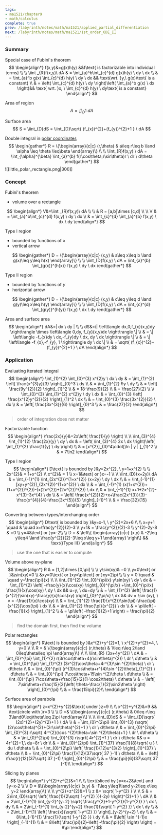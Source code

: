 ```yaml
---
tags:
- ma1521/chapter9
- math/calculus
complete: true
prev: /labyrinth/notes/math/ma1521/applied_partial_differentiation
next: /labyrinth/notes/math/ma1521/1st_order_ODE_II
---
```

   
### Summary
Special case of Fubini's theorem
$$
\begin{align*}
f(x,y)&=g(x)h(y) &&f\text{ is factorizable into individual terms} \\
\\
\iint _{R}f(x,y)\ dA & = \int_{a}^b\int_{c}^{d} g(x)h(y) \ dy \ dx \\
& = \int_{a}^b g(x) \int_{c}^{d} h(y) \ dy \ dx && \text{wrt. }y,\ g(x)\text{ is a constant} \\
& = \left( \int_{c}^{d} h(y) \ dy \right)\left( \int_{a}^b g(x) \ dx  \right)&& \text{ wrt. }x, \ \int_{c}^{d} h(y) \ dy\text{ is a constant}
\end{align*}
$$

Area of region
$$
A=\iint_{D}1 \ dA
$$

Surface area
$$
S = \iint_{D}dS = \iint_{D}\sqrt{ (f_{x})^{2}+(f_{y})^{2}+1 } \ dA
$$

Double integral in [polar coordinates](/labyrinth/notes/math/ma1521/polar_coordinates)
$$
\begin{gather*}
R = \{\begin{array}{c|c} (r,\theta) & a\leq r\leq b \land \alpha \leq \theta \leq\beta \end{array}\} \\
\\
\iint_{R}f(x,y) \ dA = \int_{\alpha}^{\beta} \int_{a}^{b} f(r\cos\theta,r\sin\theta)r \ dr  \ d\theta 
\end{gather*}
$$
![[little_polar_rectangle.png|300]]
### Concept
Fubini's theorem
- volume over a rectangle

$$
\begin{align*}
V&=\iint _{R}f(x,y)\ dA \\
\\
& R = [a,b]\times [c,d] \\
\\
V & = \int_{a}^b\int_{c}^{d} f(x,y) \ dy \ dx \\
& = \int_{c}^{d} \int_{a}^{b} f(x,y) \ dx  \ dy 
\end{align*}
$$

Type I region
- bounded by functions of $x$
- vertical arrow

$$
\begin{gather*}
D = \{\begin{array}{c|c} (x,y) & a\leq x\leq b \land g(x)\leq y\leq h(x) \end{array}\} \\
\\
\iint_{D}f(x,y) \ dA = \int_{a}^{b} \int_{g(x)}^{h(x)} f(x,y) \ dy  \ dx 
\end{gather*}
$$

Type II region
- bounded by functions of $y$
- horizontal arrow

$$
\begin{gather*}
D = \{\begin{array}{c|c} (x,y) & c\leq y\leq d \land g(y)\leq x\leq h(y) \end{array}\} \\
\\
\iint_{D}f(x,y) \ dA = \int_{c}^{d} \int_{g(y)}^{h(y)} f(x,y) \ dx  \ dy 
\end{gather*}
$$

Area and surface area
$$
\begin{align*}
dA&=| dx \ dy | \\
\\
dS&=\|  \left\langle dx,0,f_{x}(x,y)dy \right\rangle \times  \left\langle 0,dy, f_{y}(x,y)dx \right\rangle \| \\
& = \| \left\langle -f_{x}dy \ dx,-f_{y}dy \ dx, dy \ dx \right\rangle \| \\
& = \| \left\langle -f_{x},-f_{y}, 1 \right\rangle dy \ dx \| \\
& = \sqrt{ (f_{x})^{2}+(f_{y})^{2}+1 } \ dA
\end{align*}
$$
### Application
Evaluating iterated integral
$$
\begin{align*}
\int_{1}^{2} \int_{0}^{3} x^{2}y \ dx  \ dy & = \int_{1}^{2} \left[ \frac{x^{3}y}{3} \right]_{0}^3 \ dy \\
& = \int_{1}^{2} 9y \ dy \\
& = \left[ \frac{9y^{2}}{2} \right]_{1}^2 \\
& = 18-\frac{9}{2} \\
& = \frac{27}{2} \\
\\
\int_{0}^{3} \int_{1}^{2} x^{2}y \ dy  \ dx & =  \int_{0}^{3} \left[ \frac{x^{2}y^{2}}{2} \right]_{1}^2  \ dx \\
& =  \int_{0}^{3} \frac{3x^{2}}{2} \ dx \\
& = \left[ \frac{3x^{3}}{6} \right]_{0}^3 \\
& = \frac{27}{2}
\end{align*}
$$
> order of integration does not matter

Factorizable function
$$
\begin{align*}
\frac{2x}{y}&=2x\left( \frac{1}{y} \right) \\
\\
\int_{3}^{4} \int_{1}^{2} \frac{2x}{y} \ dy  \ dx & = \left( \int_{3}^{4} 2x \ dx  \right)\left( \int_{1}^{2} \frac{1}{y} \ dy  \right) \\
& = [x^{2}]_{3}^4\cdot[\ln | y | ]_{1}^2 \\
& = 7\ln2
\end{align*}
$$

Type I region
$$
\begin{align*}
D\text{ is bounded by }&y=2x^{2}, \ y=1+x^{2} \\
\\
2x^{2}& = 1+x^{2} \\
x^{2}& = 1 \\
x=1&\text{ or }x=-1 \\
\\
\iint_{D}(x+2y)\ dA & = \int_{-1}^{1} \int_{2x^{2}}^{1+x^{2}} (x+2y) \ dy  \ dx \\
& = \int_{-1}^{1} [xy+y^{2}]_{2x^{2}}^{1+x^{2}}  \ dx \\
& = \int_{-1}^{1} (x(1+x^{2})+(1+x^{2})^{2})-(x(2x^{2})+(2x^{2})^{2}) \ dx \\
& = \int_{-1}^{1} x+1+2x^{2}-x^{3}-3x^{4} \ dx \\
& = \left[ \frac{x^{2}}{2}+x+\frac{2x^{3}}{3}-\frac{x^{4}}{4}-\frac{3x^{5}}{5} \right]_{-1}^1 \\
& = \frac{32}{15}
\end{align*}
$$

Converting between types/interchanging order
$$
\begin{align*}
D\text{ is bounded by }&y=x-1, \ y^{2}=2x+6 \\
\\
x=y+1 \quad & \quad x=\frac{y^{2}}{2}-3 \\
y+1& = \frac{y^{2}}{2}-3 \\
y^{2}-2y-8 & =0 \\
y=4&\text{ or }y=-2\\
\\
D = & \left\{ \begin{array}{c|c} (x,y) & -2\leq y\leq4 \land \frac{y^{2}}{2}-3\leq x\leq y+1 \end{array} \right\} && \text{(Type II)}
\end{align*}
$$
> use the one that is easier to compute

Volume above xy-plane
$$
\begin{align*}
R & = [1,2]\times [0,\pi] \\
\\
y\sin(xy)& =0 \\
y=0\text{ or }&\sin(xy)=0 \\
&xy=0\text{ or }xy=\pi\text{ or }xy=2\pi \\
\\
y = 0 \quad & \quad y=\frac{\pi}{x} \\
\\
\int_{1}^{2} \int_{0}^{\pi/x} y\sin(xy) \ dy  \ dx & = \int_{1}^{2} \left[ -\frac{y}{x}\cos(xy) \right]_{0}^{\pi/x} +\int_{0}^{\pi/x} \frac{1}{x}\cos(xy) \ dy \ dx && u=y, \ du=dy \\
& = \int_{1}^{2} \left[ \frac{1}{x^{2}}\sin(xy)-\frac{y}{x}\cos(xy) \right]_{0}^{\pi/x} \ dx && dv = \sin (xy), \ v = -\frac{1}{x}\cos(xy) \\
& = \int_{1}^{2} \frac{1}{x^{2}}\sin(\pi)-\frac{\pi}{x^{2}}\cos(\pi) \ dx \\
& = \int_{1}^{2} \frac{\pi}{x^{2}} \ dx \\
& = \pi\left[ -\frac{1}{x} \right]_{1}^2 \\
& = \pi\left( -\frac{1}{2}+1 \right) = \frac{\pi}{2}
\end{align*}
$$
> find the domain first, then find the volume

Polar rectangles
$$
\begin{align*}
R\text{ is bounded by }&x^{2}+y^{2}=1, \ x^{2}+y^{2}=4, \ y=0 \\
\\
R = & \{\begin{array}{c|c} (r,\theta) & 1\leq r\leq 2\land 0\leq\theta\leq \pi \end{array}\} \\
\\
\iint_{R} (3x+4y^{2}) \ dA & = \int_{0}^{\pi} \int_{1}^{2} r(3r\cos\theta+4(r\sin\theta)^{2}) \ dr  \ d\theta \\
& = \int_{0}^{\pi} \int_{1}^{2} (3r^{2}\cos\theta+4r^{3}\sin ^{2}\theta) \ dr \ d\theta \\
& = \int_{0}^{\pi} [r^{3}\cos\theta+r^{4}\sin ^{2}\theta]_{1}^{2} \ d\theta \\
& = \int_{0}^{\pi} 7\cos\theta+15\sin ^{2}\theta \ d\theta \\
& = \int_{0}^{\pi} 7\cos\theta+\frac{15}{2}(1-\cos2\theta) \ d\theta \\
& = \left[ 7\sin\theta+\frac{15}{2}\left( \theta-\frac{1}{2}\sin2\theta \right) \right]_{0}^{\pi} \\
& = \frac{15\pi}{2}\\
\end{align*}
$$

Surface area of parabola
$$
\begin{align*}
z=x^{2}+y^{2}&\text{ under }z=9 \\
\\
x^{2}+y^{2}&=9 && \text{circle with }r=3 \\
\\
D =& \{\begin{array}{c|c} (r,\theta) & 0\leq r\leq 3\land0\leq\theta\leq 2\pi \end{array}\} \\
\\
\iint_{D}dS & = \iint_{D}\sqrt{ (2x)^{2}+(2y)^{2}+1 } \ dA \\
& = \int_{0}^{2\pi} \int_{0}^{3}  r\sqrt{ (2r\cos\theta)^{2}+(2r\sin\theta)^{2}+1 } \ dr  \ d\theta \\
& = \int_{0}^{2\pi} \int_{0}^{3}  r\sqrt{ 4r^{2}(\cos ^{2}\theta+\sin ^{2}\theta)+1 } \ dr  \ d\theta \\
& = \int_{0}^{2\pi} \int_{0}^{3}  r\sqrt{ 4r^{2}+1 } \ dr  \ d\theta && u = 4r^{2}+1,\ du=8r \ dr \\
& = \int_{0}^{2\pi} \int_{1}^{37}  \frac{1}{8}\sqrt{ u } \ du  \ d\theta \\
& = \int_{0}^{2\pi} \left[ \frac{1}{12}u^{3/2} \right]_{1}^{37} \ d\theta \\
& = \int_{0}^{2\pi} \frac{1}{12}(37\sqrt{ 37 }-1) \ d\theta \\
& = \left[ \frac{r}{12}(37\sqrt{ 37 }-1) \right]_{0}^{2\pi} \\
& = \frac{\pi}{6}(37\sqrt{ 37 }-1)\\
\end{align*}
$$

Slicing by planes
$$
\begin{align*}
y^{2}+z^{2}&=1 \\
\\
\text{sliced by }y=x+2&\text{ and }y=x-2 \\
\\
D = &\{\begin{array}{c|c} (x,y) & -1\leq y\leq1\land y-2\leq x\leq y+2 \end{array}\} \\
\\
y^{2}+z^{2}&=1 \\
z &= \sqrt{ 1-y^{2} } \\
\\
S & = 2\iint_{D}\sqrt{ \left( \frac{1}{2\sqrt{ 1-y^{2} }}(-2y) \right)^{2}+1 } \ dA \\
& = 2\int_{-1}^{1} \int_{y-2}^{y+2} \sqrt{ \frac{y^{2}+1-y^{2}}{1-y^{2}} } \ dx \ dy \\
& = 2\int_{-1}^{1} \int_{y-2}^{y+2} \frac{1}{\sqrt{ 1-y^{2} }} \ dx \ dy \\
& = 2\int_{-1}^{1} \left[ \frac{x}{\sqrt{ 1-y^{2} }} \right]_{y-2}^{y+2} \ dy \\
& = 8\int_{-1}^{1} \frac{1}{\sqrt{ 1-y^{2} }} \ dy \\
& = 8\left[ \sin ^{-1}x \right]_{-1}^{1} \\
& = 8\left( \frac{\pi}{2}-\left( -\frac{\pi}{2} \right) \right) = 8\pi
\end{align*}
$$